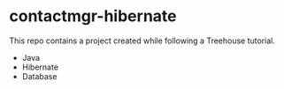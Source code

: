 # contactmgr-hibernate

This repo contains a project created while following a Treehouse tutorial.

* Java
* Hibernate
* Database

